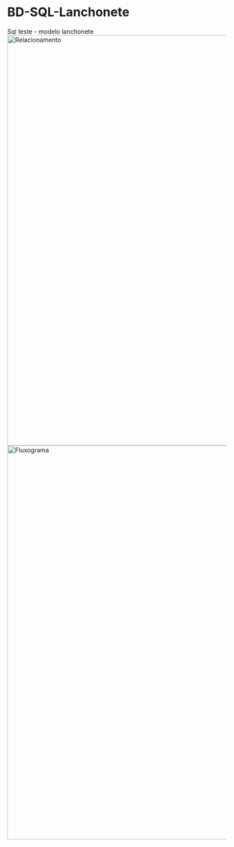 # BD-SQL-Lanchonete
Sql teste - modelo lanchonete 
<img width="940" alt="Relacionamento" src="https://user-images.githubusercontent.com/89426047/158281084-d0133206-ccdb-4dc2-9ca8-6832ec81d7be.png">
<img width="903" alt="Fluxograma" src="https://user-images.githubusercontent.com/89426047/158281089-2844cb6b-aa2f-41aa-a46a-fbeaef9bb982.png">

